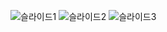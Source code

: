 ![슬라이드1](https://user-images.githubusercontent.com/48176963/76770780-c80fc280-67e1-11ea-8f29-e5e81051b7d9.PNG)
![슬라이드2](https://user-images.githubusercontent.com/48176963/76770754-bfb78780-67e1-11ea-8212-46642bc19442.PNG)
![슬라이드3](https://user-images.githubusercontent.com/48176963/76770775-c5ad6880-67e1-11ea-84b8-96a05d0b93b1.PNG)

